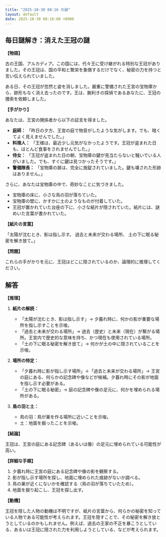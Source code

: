 ```yaml
---
title: "2025-10-30 08:16 の謎"
layout: default
date: 2025-10-30 08:16:00 +0900
---
```

## 毎日謎解き：消えた王冠の謎

**【物語】**

古の王国、アルカディア。この国には、代々王に受け継がれる特別な王冠がありました。その王冠は、国の平和と繁栄を象徴するだけでなく、秘密の力を持つと言い伝えられていました。

ある日、その王冠が忽然と姿を消しました。厳重に警備された王宮の宝物庫から、跡形もなく消え去ったのです。王は、腕利きの探偵であるあなたに、王冠の捜索を依頼しました。

**【手がかり】**

あなたは、王宮の関係者から以下の証言を得ました。

*   **庭師：** 「昨日の夕方、王宮の庭で物音がしたような気がします。でも、暗くてよく見えませんでした。」
*   **料理人：** 「王様は、最近少し元気がなかったようです。王冠が盗まれた日も、ほとんど食事をされませんでした。」
*   **侍女：** 「王冠が盗まれた日の朝、宝物庫の鍵が見当たらないと騒いでいる人がいました。でも、すぐに鍵は見つかったそうです。」
*   **警備隊長：** 「宝物庫の扉は、完全に施錠されていました。鍵も壊された形跡はありません。」

さらに、あなたは宝物庫の中で、奇妙なことに気づきました。

*   宝物庫の床に、小さな鳥の羽が落ちていた。
*   宝物庫の壁に、かすかに土のようなものが付着していた。
*   王冠が置かれていた台座の下に、小さな紙片が隠されていた。紙片には、謎めいた言葉が書かれていた。

**【紙片の言葉】**

「太陽が沈むとき、影は指し示す。
過去と未来が交わる場所、
土の下に眠る秘密を解き放て。」

**【問題】**

これらの手がかりを元に、王冠はどこに隠されているのか、論理的に推理してください。

## 解答

**【推理】**

1.  **紙片の解読：**
    *   「太陽が沈むとき、影は指し示す」→ 夕暮れ時に、何かの影が重要な場所を指し示すことを示唆。
    *   「過去と未来が交わる場所」→ 過去（歴史）と未来（現在）が繋がる場所。王宮内で歴史的な意味を持ち、かつ現在も使用されている場所。
    *   「土の下に眠る秘密を解き放て」→ 何かが土の中に隠されていることを示唆。

2.  **場所の特定：**
    *   「夕暮れ時に影が指し示す場所」＋「過去と未来が交わる場所」→ 王宮の庭にある、何らかの記念碑や像などが候補。夕暮れ時にその影が地面を指し示す必要がある。
    *   「土の下に眠る秘密」→ 庭の記念碑や像の足元に、何かを埋められる場所がある。

3.  **鳥の羽と土：**
    *   鳥の羽：鳥が巣を作る場所に近いことを示唆。
    *   土：地面を掘ったことを示唆。

**【結論】**

王冠は、王宮の庭にある記念碑（あるいは像）の足元に埋められている可能性が高い。

**【詳細な手順】**

1.  夕暮れ時に王宮の庭にある記念碑や像の影を観察する。
2.  影が指し示す場所を探し、地面に埋められた痕跡がないか調べる。
3.  鳥の巣が近くにないかを確認する（鳥の羽が落ちていたため）。
4.  地面を掘り起こし、王冠を探し出す。

**【動機】**

王冠を隠した人物の動機は不明ですが、紙片の言葉から、何らかの秘密を知っている人物である可能性が考えられます。王冠を隠すことで、その秘密を解き放とうとしているのかもしれません。例えば、過去の王家の不正を暴こうとしている、あるいは王冠に隠された力を利用しようとしている、などが考えられます。
